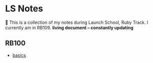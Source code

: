# LS Notes

🍄 This is a collection of my notes during Launch School, Ruby Track. I currently am in RB109.
 **living document – constantly updating**

## RB100

- [basics](./🥑RB100-Ruby/basics.md)